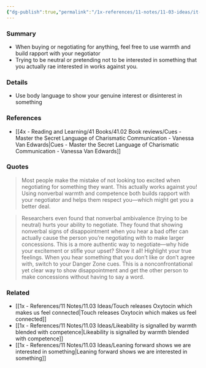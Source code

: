 ```yaml
---
{"dg-publish":true,"permalink":"/1x-references/11-notes/11-03-ideas/it-s-okay-to-show-feeling-when-negotiating-for-a-deal/","title":"It's okay to show feeling when negotiating for a deal","created":"2024-08-25T10:38:36.870+03:00","updated":"2024-08-25T11:17:00.533+03:00"}
---
```



### Summary
- When buying or negotiating for anything, feel free to use warmth and build rapport with your negotiator
- Trying to be neutral or pretending not to be interested in something that you actually rae interested in works against you.

### Details
- Use body language to show your genuine interest or disinterest in something

### References
- [[4x - Reading and Learning/41 Books/41.02 Book reviews/Cues - Master the Secret Language of Charismatic Communication - Vanessa Van Edwards\|Cues - Master the Secret Language of Charismatic Communication - Vanessa Van Edwards]]

### Quotes
> Most people make the mistake of not looking too excited when negotiating for something they want. This actually works against you! Using nonverbal warmth and competence both builds rapport with your negotiator and helps them respect you—which might get you a better deal.

> Researchers even found that nonverbal ambivalence (trying to be neutral) hurts your ability to negotiate. They found that showing nonverbal signs of disappointment when you hear a bad offer can actually cause the person you’re negotiating with to make larger concessions.
> This is a more authentic way to negotiate—why hide your excitement or stifle your upset? Show it all! Highlight your true feelings. When you hear something that you don’t like or don’t agree with, switch to your Danger Zone cues. This is a nonconfrontational yet clear way to show disappointment and get the other person to make concessions without having to say a word.


### Related
- [[1x - References/11 Notes/11.03 Ideas/Touch releases Oxytocin which makes us feel connected\|Touch releases Oxytocin which makes us feel connected]]
- [[1x - References/11 Notes/11.03 Ideas/Likeability is signalled by warmth blended with competence\|Likeability is signalled by warmth blended with competence]]
- [[1x - References/11 Notes/11.03 Ideas/Leaning forward shows we are interested in something\|Leaning forward shows we are interested in something]]
